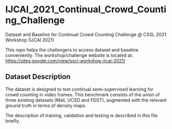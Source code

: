 # IJCAI_2021_Continual_Crowd_Counting_Challenge
Dataset and Baseline for Continual Crowd Counting Challenge @ CSSL 2021 Workshop (IJCAI 2021)

This repo helps the challengers to access dataset and baseline conveniently. The workshop/challenge website is located at:
https://sites.google.com/view/sscl-workshop-ijcai-2021/


## Dataset Description

The dataset is designed to test continual semi-supervised learning for crowd counting in video frames. This benchmark consists of the union of three existing datasets (Mall, UCSD and FDST), augmented with the relevant ground truth in terms of density maps.

The description of training, validation and testing is described in this file briefly.




